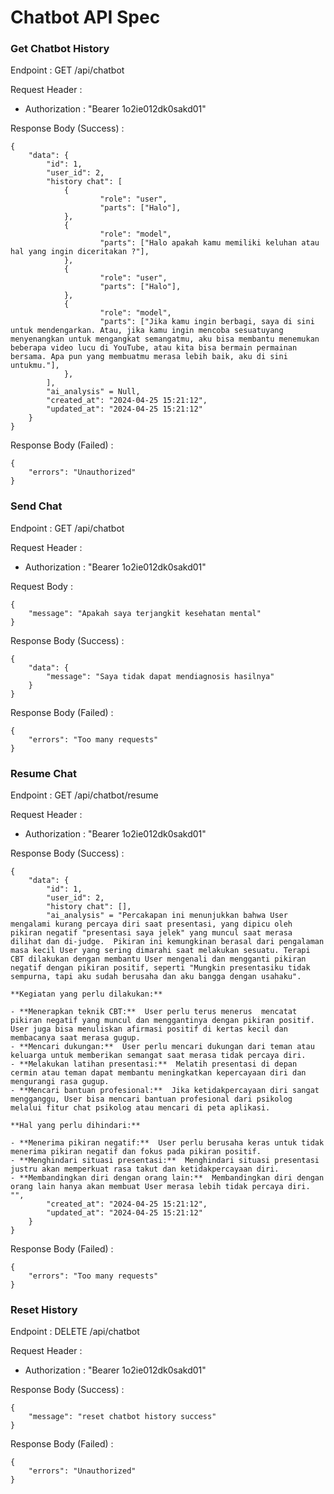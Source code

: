 # Chatbot API Spec

### Get Chatbot History

Endpoint : GET /api/chatbot

Request Header :

- Authorization : "Bearer 1o2ie012dk0sakd01"

Response Body (Success) :

```
{
	"data": {
		"id": 1,
		"user_id": 2,
		"history chat": [
			{
	     	 		"role": "user",
      				"parts": ["Halo"],
			},
			{
	      			"role": "model",
      				"parts": ["Halo apakah kamu memiliki keluhan atau hal yang ingin diceritakan ?"],
			},
			{
	      			"role": "user",
      				"parts": ["Halo"],
			},
			{
	      			"role": "model",
      				"parts": ["Jika kamu ingin berbagi, saya di sini untuk mendengarkan. Atau, jika kamu ingin mencoba sesuatuyang menyenangkan untuk mengangkat semangatmu, aku bisa membantu menemukan beberapa video lucu di YouTube, atau kita bisa bermain permainan bersama. Apa pun yang membuatmu merasa lebih baik, aku di sini untukmu."],
			},
		],
		"ai_analysis" = Null,
		"created_at": "2024-04-25 15:21:12",
		"updated_at": "2024-04-25 15:21:12"
	}
}
```

Response Body (Failed) :

```
{
	"errors": "Unauthorized"
}
```

### Send Chat

Endpoint : GET /api/chatbot

Request Header :

- Authorization : "Bearer 1o2ie012dk0sakd01"

Request Body :

```
{
	"message": "Apakah saya terjangkit kesehatan mental"
}
```

Response Body (Success) :

```
{
	"data": {
		"message": "Saya tidak dapat mendiagnosis hasilnya"
	}
}
```

Response Body (Failed) :

```
{
	"errors": "Too many requests"
}
```

### Resume Chat

Endpoint : GET /api/chatbot/resume

Request Header :

- Authorization : "Bearer 1o2ie012dk0sakd01"

Response Body (Success) :

```
{
	"data": {
		"id": 1,
		"user_id": 2,
		"history chat": [],
		"ai_analysis" = "Percakapan ini menunjukkan bahwa User mengalami kurang percaya diri saat presentasi, yang dipicu oleh pikiran negatif "presentasi saya jelek" yang muncul saat merasa dilihat dan di-judge.  Pikiran ini kemungkinan berasal dari pengalaman masa kecil User yang sering dimarahi saat melakukan sesuatu. Terapi CBT dilakukan dengan membantu User mengenali dan mengganti pikiran negatif dengan pikiran positif, seperti "Mungkin presentasiku tidak sempurna, tapi aku sudah berusaha dan aku bangga dengan usahaku".

**Kegiatan yang perlu dilakukan:**

- **Menerapkan teknik CBT:**  User perlu terus menerus  mencatat pikiran negatif yang muncul dan menggantinya dengan pikiran positif. User juga bisa menuliskan afirmasi positif di kertas kecil dan membacanya saat merasa gugup.
- **Mencari dukungan:**  User perlu mencari dukungan dari teman atau keluarga untuk memberikan semangat saat merasa tidak percaya diri.
- **Melakukan latihan presentasi:**  Melatih presentasi di depan cermin atau teman dapat membantu meningkatkan kepercayaan diri dan mengurangi rasa gugup.
- **Mencari bantuan profesional:**  Jika ketidakpercayaan diri sangat mengganggu, User bisa mencari bantuan profesional dari psikolog melalui fitur chat psikolog atau mencari di peta aplikasi.

**Hal yang perlu dihindari:**

- **Menerima pikiran negatif:**  User perlu berusaha keras untuk tidak menerima pikiran negatif dan fokus pada pikiran positif.
- **Menghindari situasi presentasi:**  Menghindari situasi presentasi justru akan memperkuat rasa takut dan ketidakpercayaan diri.
- **Membandingkan diri dengan orang lain:**  Membandingkan diri dengan orang lain hanya akan membuat User merasa lebih tidak percaya diri.
"",
		"created_at": "2024-04-25 15:21:12",
		"updated_at": "2024-04-25 15:21:12"
	}
}

```

Response Body (Failed) :

```
{
	"errors": "Too many requests"
}
```

### Reset History

Endpoint : DELETE /api/chatbot

Request Header :

- Authorization : "Bearer 1o2ie012dk0sakd01"

Response Body (Success) :

```
{
	"message": "reset chatbot history success"
}
```

Response Body (Failed) :

```
{
	"errors": "Unauthorized"
}
```
